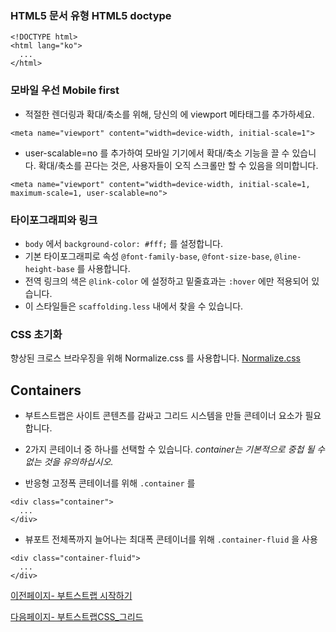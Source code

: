 ﻿### HTML5 문서 유형 HTML5 doctype

```
<!DOCTYPE html>
<html lang="ko">
  ...
</html>
```

### 모바일 우선 Mobile first

* 적절한 렌더링과 확대/축소를 위해, 당신의 <head> 에 viewport 메타태그를 추가하세요.
```
<meta name="viewport" content="width=device-width, initial-scale=1">
```

* user-scalable=no 를 추가하여 모바일 기기에서 확대/축소 기능을 끌 수 있습니다. 
확대/축소를 끈다는 것은, 사용자들이 오직 스크롤만 할 수 있음을 의미합니다.
```
<meta name="viewport" content="width=device-width, initial-scale=1, maximum-scale=1, user-scalable=no">
```

### 타이포그래피와 링크

* `body` 에서 `background-color: #fff;` 를 설정합니다.
* 기본 타이포그래피로 속성 `@font-family-base`, `@font-size-base`, `@line-height-base` 를 사용합니다.
* 전역 링크의 색은 `@link-color` 에 설정하고 밑줄효과는 `:hover` 에만 적용되어 있습니다.
* 이 스타일들은 `scaffolding.less` 내에서 찾을 수 있습니다.

### CSS 초기화

향상된 크로스 브라우징을 위해 Normalize.css 를 사용합니다.
[Normalize.css](http://necolas.github.io/normalize.css/)


## Containers

  * 부트스트랩은 사이트 콘텐츠를 감싸고 그리드 시스템을 만들 콘테이너 요소가 필요합니다. 
  * 2가지 콘테이너 중 하나를 선택할 수 있습니다.
  *container는 기본적으로 중첩 될 수없는 것을 유의하십시오.*

  * 반응형 고정폭 콘테이너를 위해 `.container` 를 
```
<div class="container">
  ...
</div>
```
 
 * 뷰포트 전체폭까지 늘어나는 최대폭 콘테이너를 위해 `.container-fluid` 을 사용
```
<div class="container-fluid">
  ...
</div>
```


[이전페이지- 부트스트랩 시작하기](bootstrap-start.md)

[다음페이지- 부트스트랩CSS_그리드](css-grid.md)
